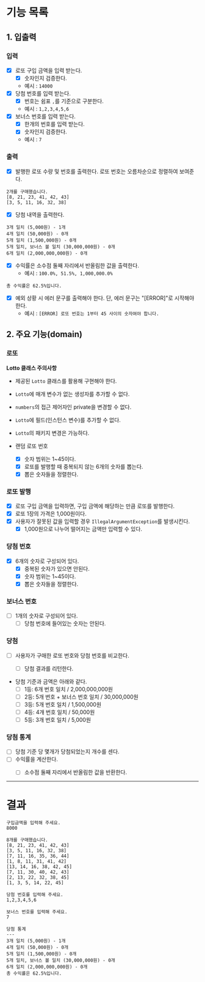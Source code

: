 # 기능 목록
## 1. 입출력
### 입력
- [X] 로또 구입 금액을 입력 받는다.
  - [X] 숫자인지 검증한다.
  - 예시 : `14000` 
- [X] 당첨 번호를 입력 받는다.
  - [X] 번호는 쉼표 `,`를 기준으로 구분한다.
  - 예시 : `1,2,3,4,5,6`
- [X] 보너스 번호를 입력 받는다.
  - [X] 한개의 번호를 입력 받는다.
  - [X] 숫자인지 검증한다.
  - 예시 : `7`

### 출력
- [X] 발행한 로또 수량 및 번호를 출력한다. 로또 번호는 오름차순으로 정렬하여 보여준다.
```
2개를 구매했습니다.
[8, 21, 23, 41, 42, 43] 
[3, 5, 11, 16, 32, 38] 
```
- [X] 당첨 내역을 출력한다.
```
3개 일치 (5,000원) - 1개
4개 일치 (50,000원) - 0개
5개 일치 (1,500,000원) - 0개
5개 일치, 보너스 볼 일치 (30,000,000원) - 0개
6개 일치 (2,000,000,000원) - 0개
```

- [X] 수익률은 소수점 둘째 자리에서 반올림한 값을 출력한다. 
  - 예시 : `100.0%, 51.5%, 1,000,000.0%`
```
총 수익률은 62.5%입니다.
```

- [X] 예외 상황 시 에러 문구를 출력해야 한다. 단, 에러 문구는 "[ERROR]"로 시작해야 한다.
  - 예시 : `[ERROR] 로또 번호는 1부터 45 사이의 숫자여야 합니다.`



## 2. 주요 기능(domain)
### 로또
**Lotto 클래스 주의사항**
- 제공된 `Lotto` 클래스를 활용해 구현해야 한다.
- `Lotto`에 매개 변수가 없는 생성자를 추가할 수 없다.
- `numbers`의 접근 제어자인 private을 변경할 수 없다.
- `Lotto`에 필드(인스턴스 변수)를 추가할 수 없다.
- `Lotto`의 패키지 변경은 가능하다.

- 랜덤 로또 번호
  - [X] 숫자 범위는 1~45이다.
  - [X] 로또를 발행할 때 중복되지 않는 6개의 숫자를 뽑는다.
  - [X] 뽑은 숫자들을 정렬한다.

### 로또 발행
- [X] 로또 구입 금액을 입력하면, 구입 금액에 해당하는 만큼 로또를 발행한다.
- [X] 로또 1장의 가격은 1,000원이다.
- [X] 사용자가 잘못된 값을 입력할 경우 `IllegalArgumentException`를 발생시킨다.
    - [X] 1,000원으로 나누어 떨어지는 금액만 입력할 수 있다.

### 당첨 번호
- [X] 6개의 숫자로 구성되어 있다.
  - [X] 중복된 숫자가 있으면 안된다.
  - [X] 숫자 범위는 1~45이다.
  - [X] 뽑은 숫자들을 정렬한다.

### 보너스 번호
- [ ] 1개의 숫자로 구성되어 있다.
  - [ ] 당첨 번호에 들어있는 숫자는 안된다.

### 당첨
- [ ] 사용자가 구매한 로또 번호와 당첨 번호를 비교한다. 
  - [ ] 당첨 결과를 리턴한다.


- 당첨 기준과 금액은 아래와 같다.
    - [ ] 1등: 6개 번호 일치 / 2,000,000,000원
    - [ ] 2등: 5개 번호 + 보너스 번호 일치 / 30,000,000원
    - [ ] 3등: 5개 번호 일치 / 1,500,000원
    - [ ] 4등: 4개 번호 일치 / 50,000원
    - [ ] 5등: 3개 번호 일치 / 5,000원

### 당첨 통계
- [ ] 당첨 기준 당 몇개가 당첨되었는지 개수를 센다.
- [ ] 수익률을 계산한다.
  - [ ] 소수점 둘째 자리에서 반올림한 값을 반환한다.


---
# 결과
```text
구입금액을 입력해 주세요.
8000

8개를 구매했습니다.
[8, 21, 23, 41, 42, 43] 
[3, 5, 11, 16, 32, 38] 
[7, 11, 16, 35, 36, 44] 
[1, 8, 11, 31, 41, 42] 
[13, 14, 16, 38, 42, 45] 
[7, 11, 30, 40, 42, 43] 
[2, 13, 22, 32, 38, 45] 
[1, 3, 5, 14, 22, 45]

당첨 번호를 입력해 주세요.
1,2,3,4,5,6

보너스 번호를 입력해 주세요.
7

당첨 통계
---
3개 일치 (5,000원) - 1개
4개 일치 (50,000원) - 0개
5개 일치 (1,500,000원) - 0개
5개 일치, 보너스 볼 일치 (30,000,000원) - 0개
6개 일치 (2,000,000,000원) - 0개
총 수익률은 62.5%입니다.
```